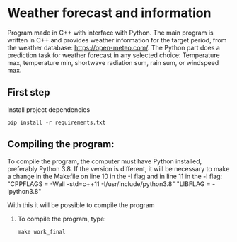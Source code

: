 # Weather forecast and information

Program made in C++ with interface with Python. 
The main program is written in C++ and provides weather information for the target period, from the weather database: https://open-meteo.com/.
The Python part does a prediction task for weather forecast in any selected choice: Temperature max, temperature min, shortwave radiation sum, rain sum, or windspeed max. 

## First step
Install project dependencies

```
pip install -r requirements.txt
```

## Compiling the program:

To compile the program, the computer must have Python installed, preferably Python 3.8.
If the version is different, it will be necessary to make a change in the Makefile on line 10 in the -I flag and in line 11 in the -l flag:
     "CPPFLAGS = -Wall -std=c++11 -I/usr/include/python3.8"
     "LIBFLAG = -lpython3.8"

With this it will be possible to compile the program


1) To compile the program, type:
     ```
     make work_final
     ```
